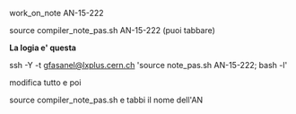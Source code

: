 work_on_note AN-15-222

source compiler_note_pas.sh AN-15-222 (puoi tabbare)

**La logia e' questa**


ssh -Y -t gfasanel@lxplus.cern.ch 'source note_pas.sh AN-15-222; bash -l'

modifica tutto e poi

source compiler_note_pas.sh e tabbi il nome dell'AN



